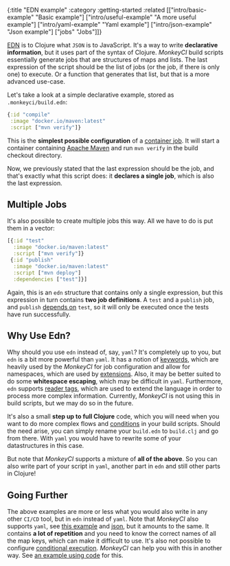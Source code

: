 {:title "EDN example"
 :category :getting-started
 :related [["intro/basic-example" "Basic example"]
           ["intro/useful-example" "A more useful example"]
           ["intro/yaml-example" "Yaml example"]
           ["intro/json-example" "Json example"]
	   ["jobs" "Jobs"]]}

[EDN](https://github.com/edn-format/edn) is to Clojure what `JSON` is to JavaScript.
It's a way to write **declarative information**, but it uses part of the syntax of
Clojure.  *MonkeyCI* build scripts essentially generate jobs that are structures
of maps and lists.  The last expression of the script should be the list of jobs
(or the job, if there is only one) to execute.  Or a function that generates that
list, but that is a more advanced use-case.

Let's take a look at a simple declarative example, stored as `.monkeyci/build.edn`:

```clojure
{:id "compile"
 :image "docker.io/maven:latest"
 :script ["mvn verify"]}
```

This is the **simplest possible configuration** of a [container job](jobs).  It will
start a container containing [Apache Maven](https://maven.apache.org/) and run `mvn
verify` in the build checkout directory.

Now, we previously stated that the last expression should be the job, and that's
exactly what this script does: it **declares a single job**, which is also the
last expression.

## Multiple Jobs

It's also possible to create multiple jobs this way.  All we have to do is put them
in a vector:

```clojure
[{:id "test"
  :image "docker.io/maven:latest"
  :script ["mvn verify"]}
 {:id "publish"
  :image "docker.io/maven:latest"
  :script ["mvn deploy"]
  :dependencies ["test"]}]
```

Again, this is an `edn` structure that contains only a single expression, but this
expression in turn contains **two job definitions**.  A `test` and a `publish` job,
and `publish` [depends on](jobs) `test`, so it will only be executed once the tests
have run successfully.

## Why Use Edn?

Why should you use `edn` instead of, say, `yaml`?  It's completely up to you, but `edn`
is a bit more powerful than `yaml`.  It has a notion of [keywords](https://clojure.org/reference/reader#_literals),
which are heavily used by the *MonkeyCI* for job configuration and allow for namespaces,
which are used by [extensions](extensions).
Also, it may be better suited to do some **whitespace escaping**, which may be difficult
in `yaml`.  Furthermore, `edn` supports [reader tags](https://github.com/edn-format/edn#tagged-elements),
which are used to extend the language in order to process more complex information.
Currently, *MonkeyCI* is not using this in build scripts, but we may do so in the
future.

It's also a small **step up to full Clojure** code, which you will need when you want
to do more complex flows and [conditions](conditions) in your build scripts.  Should
the need arise, you can simply rename your `build.edn` to `build.clj` and go from
there.  With `yaml` you would have to rewrite some of your datastructures in this case.

But note that *MonkeyCI* supports a mixture of **all of the above**.  So you can also write
part of your script in `yaml`, another part in `edn` and still other parts in Clojure!

## Going Further

The above examples are more or less what you would also write in any other `CI/CD`
tool, but in `edn` instead of `yaml`.  Note that *MonkeyCI* also supports `yaml`,
see [this example](intro/yaml-example) and [json](intro/json-example), but it amounts
to the same.  It contains **a lot of repetition** and you need to know the correct names
of all the map keys, which can make it difficult to use.  It's also not possible to
configure [conditional execution](conditions).  *MonkeyCI* can help you with this
in another way.  See [an example using code](intro/basic-example) for this.